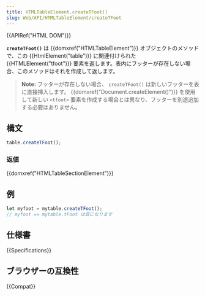 ```yaml
---
title: HTMLTableElement.createTFoot()
slug: Web/API/HTMLTableElement/createTFoot
---
```


{{APIRef("HTML DOM")}}

**`createTFoot()`** は {{domxref("HTMLTableElement")}} オブジェクトのメソッドで、この {{HtmlElement("table")}} に関連付けられた {{HTMLElement("tfoot")}} 要素を返します。表内にフッターが存在しない場合、このメソッドはそれを作成して返します。

> **Note:** フッターが存在しない場合、 `createTFoot()` は新しいフッターを表に直接挿入します。 {{domxref("Document.createElement()")}} を使用して新しい `<tfoot>` 要素を作成する場合とは異なり、フッターを別途追加する必要はありません。

## 構文

```js
table.createTFoot();
```

### 返値

{{domxref("HTMLTableSectionElement")}}

## 例

```js
let myfoot = mytable.createTFoot();
// myfoot == mytable.tFoot は真になります
```

## 仕様書

{{Specifications}}

## ブラウザーの互換性

{{Compat}}
